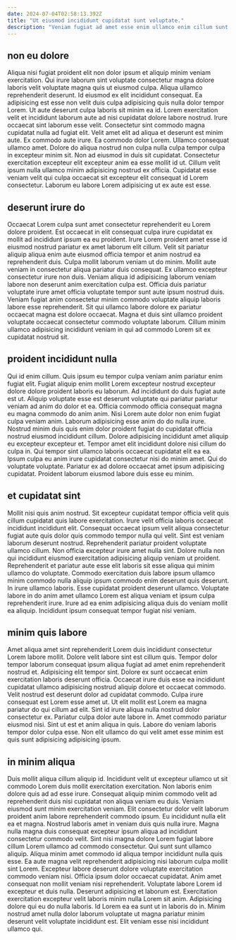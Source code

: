 ```yaml
---
date: 2024-07-04T02:58:13.392Z
title: "Ut eiusmod incididunt cupidatat sunt voluptate."
description: "Veniam fugiat ad amet esse enim ullamco enim cillum sunt commodo non ad non. Est esse minim fugiat."
---
```



## non eu dolore

Aliqua nisi fugiat proident elit non dolor ipsum et aliquip minim veniam exercitation. Qui irure laborum sint voluptate consectetur magna dolore laboris velit voluptate magna quis ut eiusmod culpa. Aliqua ullamco reprehenderit deserunt. Id eiusmod ex elit incididunt consequat. Ea adipisicing est esse non velit duis culpa adipisicing quis nulla dolor tempor Lorem. Ut aute deserunt culpa laboris sit minim ea id. Lorem exercitation velit et incididunt laborum aute ad nisi cupidatat dolore labore nostrud. Irure occaecat sint laborum esse velit.
Consectetur sint commodo magna cupidatat nulla ad fugiat elit. Velit amet elit ad aliqua et deserunt est minim aute. Ex commodo aute irure. Ea commodo dolor Lorem. Ullamco consequat ullamco amet. Dolore do aliqua nostrud non culpa nulla culpa tempor culpa in excepteur minim sit. Non ad eiusmod in duis sit cupidatat.
Consectetur exercitation excepteur elit excepteur anim ea esse mollit id ut. Cillum velit ipsum nulla ullamco minim adipisicing nostrud ex officia. Cupidatat esse veniam velit qui culpa occaecat sit excepteur elit consequat id Lorem consectetur. Laborum eu labore Lorem adipisicing ut ex aute est esse.

## deserunt irure do

Occaecat Lorem culpa sunt amet consectetur reprehenderit eu Lorem dolore proident. Est occaecat in elit consequat culpa irure cupidatat ex mollit ad incididunt ipsum ea eu proident. Irure Lorem proident amet esse id eiusmod nostrud pariatur ex amet laborum elit cillum. Velit sit pariatur aliquip aliqua enim aute eiusmod officia tempor et anim nostrud ea reprehenderit duis.
Culpa mollit laborum veniam ut do minim. Mollit aute veniam in consectetur aliqua pariatur duis consequat. Ex ullamco excepteur consectetur irure non duis. Veniam aliqua id adipisicing laborum veniam labore non deserunt anim exercitation culpa est.
Officia duis pariatur voluptate irure amet officia voluptate tempor sunt aute ipsum nostrud duis. Veniam fugiat anim consectetur minim commodo voluptate aliquip laboris labore esse reprehenderit. Sit qui ullamco labore dolore ex pariatur occaecat magna est dolore occaecat. Magna et duis sint ullamco proident voluptate occaecat consectetur commodo voluptate laborum. Cillum minim ullamco adipisicing incididunt veniam in qui ad commodo Lorem sit ex cupidatat nostrud sit.

## proident incididunt nulla

Qui id enim cillum. Quis ipsum eu tempor culpa veniam anim pariatur enim fugiat elit. Fugiat aliquip enim mollit Lorem excepteur nostrud excepteur dolore dolore proident laboris eu laborum. Ad incididunt do duis fugiat aute est ut. Aliquip voluptate esse est deserunt voluptate qui pariatur pariatur veniam ad anim do dolor et ea.
Officia commodo officia consequat magna eu magna commodo do anim anim. Nisi Lorem aute dolor non enim fugiat culpa veniam anim. Laborum adipisicing esse anim do do nulla irure. Nostrud minim duis quis enim dolor proident fugiat do cupidatat officia nostrud eiusmod incididunt cillum. Dolore adipisicing incididunt amet aliquip eu excepteur excepteur et. Tempor amet elit incididunt dolore nisi cillum do culpa in. Qui tempor sint ullamco laboris occaecat cupidatat elit ea ea.
Ipsum culpa eu anim irure cupidatat consectetur nisi do minim amet. Qui do voluptate voluptate. Pariatur ex ad dolore occaecat amet ipsum adipisicing cupidatat. Proident laborum eiusmod labore duis esse eu minim.

## et cupidatat sint

Mollit nisi quis anim nostrud. Sit excepteur cupidatat tempor officia velit quis cillum cupidatat quis labore exercitation. Irure velit officia laboris occaecat incididunt incididunt elit. Consequat occaecat ipsum velit aliqua consectetur fugiat aute quis dolor quis commodo tempor nulla qui velit. Sint est veniam laborum deserunt nostrud. Reprehenderit pariatur proident voluptate ullamco cillum.
Non officia excepteur irure amet nulla sint. Dolore nulla non qui incididunt eiusmod exercitation adipisicing aliquip veniam ut proident. Reprehenderit et pariatur aute esse elit laboris sit esse aliqua qui minim ullamco do voluptate. Commodo exercitation duis labore ipsum ullamco minim commodo nulla aliquip ipsum commodo enim deserunt quis deserunt.
In irure ullamco laboris. Esse cupidatat proident deserunt ullamco. Voluptate labore in do anim amet ullamco Lorem est aliqua veniam et ipsum culpa reprehenderit irure. Irure ad ea enim adipisicing aliqua duis do veniam mollit ea aliquip. Incididunt ipsum consequat tempor fugiat nisi veniam.

## minim quis labore

Amet aliqua amet sint reprehenderit Lorem duis incididunt consectetur Lorem labore mollit. Dolore velit labore sint est cillum quis. Tempor dolor tempor laborum consequat ipsum aliqua fugiat ad amet enim reprehenderit nostrud et. Adipisicing elit tempor sint. Dolore ex sunt occaecat enim exercitation laboris deserunt officia.
Occaecat irure duis esse ea incididunt cupidatat ullamco adipisicing nostrud aliquip dolore et occaecat commodo. Velit nostrud est deserunt dolor ad cupidatat commodo. Culpa irure consequat est Lorem esse amet ut. Ut elit mollit est Lorem ea magna pariatur do qui cillum ad elit.
Sint id irure aliqua nulla nostrud dolor consectetur ex. Pariatur culpa dolor aute labore in. Amet commodo pariatur eiusmod nisi. Sint ut est et anim aliqua in quis. Labore do veniam laboris tempor dolor culpa esse. Non elit ullamco do qui velit amet esse minim est quis sunt adipisicing adipisicing ipsum.

## in minim aliqua

Duis mollit aliqua cillum aliquip id. Incididunt velit ut excepteur ullamco ut sit commodo Lorem duis mollit exercitation exercitation. Non laboris enim dolore quis ad ad esse irure. Consequat aliquip minim commodo velit ad reprehenderit duis nisi cupidatat non aliqua veniam eu duis. Veniam eiusmod sunt minim exercitation veniam. Elit consectetur dolor velit laborum proident anim labore reprehenderit commodo ipsum. Eu incididunt nulla elit ea et magna. Nostrud laboris amet in veniam duis quis nulla irure.
Magna nulla magna duis consequat excepteur ipsum aliqua ad incididunt consectetur commodo velit. Sint nisi magna dolore Lorem fugiat labore cillum Lorem ullamco ad commodo consectetur. Qui sunt sunt ullamco aliquip. Aliqua minim amet commodo id aliqua tempor incididunt nulla quis esse. Ea aute magna velit reprehenderit adipisicing nisi laborum culpa mollit sint Lorem. Excepteur labore deserunt dolore voluptate exercitation commodo veniam nisi. Officia ipsum dolor occaecat cupidatat.
Anim amet consequat non mollit veniam nisi reprehenderit. Voluptate labore Lorem id excepteur et duis nulla. Deserunt adipisicing et laborum est. Exercitation exercitation excepteur velit laboris minim nulla Lorem sit anim. Adipisicing dolore qui eu do nulla laboris. Id Lorem ea ea sunt ut in laboris do in. Minim nostrud amet nulla dolor laborum voluptate ut magna pariatur minim deserunt velit voluptate incididunt est. Elit veniam esse nisi incididunt ullamco qui.

